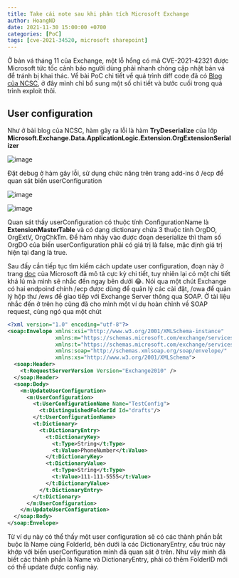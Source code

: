 ```yaml
---
title: Take cái note sau khi phân tích Microsoft Exchange
author: HoangND
date: 2021-11-30 15:00:00 +0700
categories: [PoC]
tags: [cve-2021-34520, microsoft sharepoint]
---
```


Ở bản vá tháng 11 của Exchange, một lỗ hổng có mã CVE-2021-42321 được Microsoft tức tốc cảnh báo người dùng phải nhanh chóng cập nhật bản vá để tránh bị khai thác. 
Về bài PoC chi tiết về quá trình diff code đã có [Blog của NCSC](https://blog.khonggianmang.vn/phan-tich-ban-va-thang-11-cua-microsoft-exchange/), ở đây mình chỉ bổ sung một số chi tiết
và bước cuối trong quá trình exploit thôi.

## User configuration
Như ở bài blog của NCSC, hàm gây ra lỗi là hàm __TryDeserialize__ của lớp __Microsoft.Exchange.Data.ApplicationLogic.Extension.OrgExtensionSerializer__

![image](https://user-images.githubusercontent.com/61985236/142719544-60184c07-dbb1-4449-bc5b-03e01653ab08.png)

Đặt debug ở hàm gây lỗi, sử dụng chức năng trên trang add-ins ở /ecp để quan sát biến userConfiguration

![image](https://user-images.githubusercontent.com/61985236/142719554-a1732a06-d4ea-4ac6-902e-eeb987bed141.png)

![image](https://user-images.githubusercontent.com/61985236/142719558-9b3c38be-155e-42a9-850e-1f948c64aa0f.png)

Quan sát thấy userConfiguration có thuộc tính ConfigurationName là **ExtensionMasterTable** và có dạng dictionary chứa 3 thuộc tính OrgDO, OrgExtV, OrgChkTm. 
Để hàm nhảy vào được đoạn deserialize thì tham số OrgDO của biến userConfiguration phải có giá trị là false, mặc định giá trị hiện tại đang là true.

Sau đấy cần tiếp tục tìm kiếm cách update user configuration, đoạn này ở trang [doc](https://docs.microsoft.com/en-us/exchange/client-developer/web-service-reference/updateuserconfiguration-operation) của Microsoft đã mô tả cực kỳ chi tiết, tuy nhiên lại có một chi tiết khá lú
mà mình sẽ nhắc đến ngay bên dưới 😂. Nói qua một chút Exchange có hai endpoind chính /ecp được dùng để quản lý các cài đặt, /owa để quản lý hộp thư /ews để giao tiếp với Exchange Server
thông qua SOAP. Ở tài liệu nhắc đến ở trên họ cũng đã cho mình một ví dụ hoàn chỉnh về SOAP request, cùng ngó qua một chút
  
```xml
<?xml version="1.0" encoding="utf-8"?>
<soap:Envelope xmlns:xsi="http://www.w3.org/2001/XMLSchema-instance"
               xmlns:m="https://schemas.microsoft.com/exchange/services/2006/messages"
               xmlns:t="https://schemas.microsoft.com/exchange/services/2006/types"
               xmlns:soap="http://schemas.xmlsoap.org/soap/envelope/"
               xmlns:xs="http://www.w3.org/2001/XMLSchema">
  <soap:Header>
    <t:RequestServerVersion Version="Exchange2010" />
  </soap:Header>
  <soap:Body>
    <m:UpdateUserConfiguration>
      <m:UserConfiguration>
        <t:UserConfigurationName Name="TestConfig">
          <t:DistinguishedFolderId Id="drafts"/>
        </t:UserConfigurationName>
        <t:Dictionary>
          <t:DictionaryEntry>
            <t:DictionaryKey>
              <t:Type>String</t:Type>
              <t:Value>PhoneNumber</t:Value>
            </t:DictionaryKey>
            <t:DictionaryValue>
              <t:Type>String</t:Type>
              <t:Value>111-111-5555</t:Value>
            </t:DictionaryValue>
          </t:DictionaryEntry>
        </t:Dictionary>
      </m:UserConfiguration>
    </m:UpdateUserConfiguration>
  </soap:Body>
</soap:Envelope>
```
 
Từ ví dụ này có thể thấy một user configuration sẽ có các thành phần bắt buộc là Name cùng FolderId, bên dưới là các DictionaryEntry, cấu trúc này khớp với biến userConfiguration
mình đã quan sát ở trên. Như vậy mình đã biết các thành phần là Name và DictionaryEntry, phải có thêm FolderID mới có thể update được config này.



